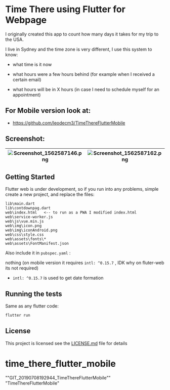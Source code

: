 # Time There using Flutter for Webpage

I originally created this app to count how many days it takes for my trip to the USA.

I live in Sydney and the time zone is very different, I use this system to know:

- what time is it now

- what hours were a few hours behind (for example when I received a certain email)

- what hours will be in X hours (in case I need to schedule myself for an appointment)

  

## For Mobile version look at: 

- https://github.com/leodecm3/TimeThereFlutterMobile


  

## Screenshot: 



| ![Screenshot_1562587146.png](https://github.com/leodecm3/time_there_flutter_web/blob/master/Screenshot/Screenshot_1562587146.png)    | ![Screenshot_1562587162.png](https://github.com/leodecm3/time_there_flutter_web/blob/master/Screenshot/Screenshot_1562587162.png)    |
| ---- | ---- |





## Getting Started

Flutter web is under development, so if you run into any problems, simple create a new project, and replace the files:

```
lib\main.dart
lib\contdownpag.dart
web\index.html   <-- to run as a PWA I modified index.html
web\service-worker.js
web\js\vue.min.js
web\img\icon.png
web\img\iconAndroid.png
web\css\style.css
web\assets\fonts\*
web\assets\FontManifest.json
```

Also include it in `pubspec.yaml` :

nothing (on mobile version it requires `intl: ^0.15.7` , IDK why on fluter-web its not required)

<!-- 
```yaml
dependencies:
  intl: ^0.15.7

flutter:
  assets:
    - assets/direita-usa.jpg
    - assets/esquerda-aus.jpg
``` 
-->

- `intl: ^0.15.7` is used to get date formation



## Running the tests

Same as any flutter code:

```bash
flutter run
```

## License

This project is licensed see the [LICENSE.md](LICENSE.md) file for details



# time_there_flutter_mobile

""GIT_20190708192944_TimeThereFlutterMobile""   
"TimeThereFlutterMobile"  

<!-- 

A new Flutter project.

## Getting Started

This project is a starting point for a Flutter application.

A few resources to get you started if this is your first Flutter project:

- [Lab: Write your first Flutter app](https://flutter.dev/docs/get-started/codelab)
- [Cookbook: Useful Flutter samples](https://flutter.dev/docs/cookbook)

For help getting started with Flutter, view our
[online documentation](https://flutter.dev/docs), which offers tutorials,
samples, guidance on mobile development, and a full API reference.

 -->